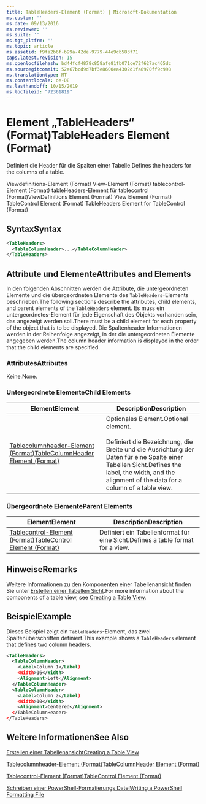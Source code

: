 ```yaml
---
title: TableHeaders-Element (Format) | Microsoft-Dokumentation
ms.custom: ''
ms.date: 09/13/2016
ms.reviewer: ''
ms.suite: ''
ms.tgt_pltfrm: ''
ms.topic: article
ms.assetid: f9fa2b6f-b99a-42de-9779-44e9cb583f71
caps.latest.revision: 15
ms.openlocfilehash: bd44fcf4878c858afe81fb071ce72f627ac465dc
ms.sourcegitcommit: 52a67bcd9d7bf3e8600ea4302d1fa8970ff9c998
ms.translationtype: MT
ms.contentlocale: de-DE
ms.lasthandoff: 10/15/2019
ms.locfileid: "72361819"
---
```

# <a name="tableheaders-element-format"></a><span data-ttu-id="3d98e-102">Element „TableHeaders“ (Format)</span><span class="sxs-lookup"><span data-stu-id="3d98e-102">TableHeaders Element (Format)</span></span>

<span data-ttu-id="3d98e-103">Definiert die Header für die Spalten einer Tabelle.</span><span class="sxs-lookup"><span data-stu-id="3d98e-103">Defines the headers for the columns of a table.</span></span>

<span data-ttu-id="3d98e-104">Viewdefinitions-Element (Format) View-Element (Format) tablecontrol-Element (Format) tableHeaders-Element für tablecontrol (Format)</span><span class="sxs-lookup"><span data-stu-id="3d98e-104">ViewDefinitions Element (Format) View Element (Format) TableControl Element (Format) TableHeaders Element for TableControl (Format)</span></span>

## <a name="syntax"></a><span data-ttu-id="3d98e-105">Syntax</span><span class="sxs-lookup"><span data-stu-id="3d98e-105">Syntax</span></span>

```xml
<TableHeaders>
  <TableColumnHeader>...</TableColumnHeader>
</TableHeaders>

```

## <a name="attributes-and-elements"></a><span data-ttu-id="3d98e-106">Attribute und Elemente</span><span class="sxs-lookup"><span data-stu-id="3d98e-106">Attributes and Elements</span></span>

<span data-ttu-id="3d98e-107">In den folgenden Abschnitten werden die Attribute, die untergeordneten Elemente und die übergeordneten Elemente des `TableHeaders`-Elements beschrieben.</span><span class="sxs-lookup"><span data-stu-id="3d98e-107">The following sections describe the attributes, child elements, and parent elements of the `TableHeaders` element.</span></span> <span data-ttu-id="3d98e-108">Es muss ein untergeordnetes-Element für jede Eigenschaft des Objekts vorhanden sein, das angezeigt werden soll.</span><span class="sxs-lookup"><span data-stu-id="3d98e-108">There must be a child element for each property of the object that is to be displayed.</span></span> <span data-ttu-id="3d98e-109">Die Spaltenheader Informationen werden in der Reihenfolge angezeigt, in der die untergeordneten Elemente angegeben werden.</span><span class="sxs-lookup"><span data-stu-id="3d98e-109">The column header information is displayed in the order that the child elements are specified.</span></span>

### <a name="attributes"></a><span data-ttu-id="3d98e-110">Attributes</span><span class="sxs-lookup"><span data-stu-id="3d98e-110">Attributes</span></span>

<span data-ttu-id="3d98e-111">Keine.</span><span class="sxs-lookup"><span data-stu-id="3d98e-111">None.</span></span>

### <a name="child-elements"></a><span data-ttu-id="3d98e-112">Untergeordnete Elemente</span><span class="sxs-lookup"><span data-stu-id="3d98e-112">Child Elements</span></span>

|<span data-ttu-id="3d98e-113">Element</span><span class="sxs-lookup"><span data-stu-id="3d98e-113">Element</span></span>|<span data-ttu-id="3d98e-114">Description</span><span class="sxs-lookup"><span data-stu-id="3d98e-114">Description</span></span>|
|-------------|-----------------|
|[<span data-ttu-id="3d98e-115">Tablecolumnheader-Element (Format)</span><span class="sxs-lookup"><span data-stu-id="3d98e-115">TableColumnHeader Element (Format)</span></span>](./tablecolumnheader-element-format.md)|<span data-ttu-id="3d98e-116">Optionales Element.</span><span class="sxs-lookup"><span data-stu-id="3d98e-116">Optional element.</span></span><br /><br /> <span data-ttu-id="3d98e-117">Definiert die Bezeichnung, die Breite und die Ausrichtung der Daten für eine Spalte einer Tabellen Sicht.</span><span class="sxs-lookup"><span data-stu-id="3d98e-117">Defines the label, the width, and the alignment of the data for a column of a table view.</span></span>|

### <a name="parent-elements"></a><span data-ttu-id="3d98e-118">Übergeordnete Elemente</span><span class="sxs-lookup"><span data-stu-id="3d98e-118">Parent Elements</span></span>

|<span data-ttu-id="3d98e-119">Element</span><span class="sxs-lookup"><span data-stu-id="3d98e-119">Element</span></span>|<span data-ttu-id="3d98e-120">Description</span><span class="sxs-lookup"><span data-stu-id="3d98e-120">Description</span></span>|
|-------------|-----------------|
|[<span data-ttu-id="3d98e-121">Tablecontrol-Element (Format)</span><span class="sxs-lookup"><span data-stu-id="3d98e-121">TableControl Element (Format)</span></span>](./tablecontrol-element-format.md)|<span data-ttu-id="3d98e-122">Definiert ein Tabellenformat für eine Sicht.</span><span class="sxs-lookup"><span data-stu-id="3d98e-122">Defines a table format for a view.</span></span>|

## <a name="remarks"></a><span data-ttu-id="3d98e-123">Hinweise</span><span class="sxs-lookup"><span data-stu-id="3d98e-123">Remarks</span></span>

<span data-ttu-id="3d98e-124">Weitere Informationen zu den Komponenten einer Tabellenansicht finden Sie unter [Erstellen einer Tabellen Sicht](./creating-a-table-view.md).</span><span class="sxs-lookup"><span data-stu-id="3d98e-124">For more information about the components of a table view, see [Creating a Table View](./creating-a-table-view.md).</span></span>

## <a name="example"></a><span data-ttu-id="3d98e-125">Beispiel</span><span class="sxs-lookup"><span data-stu-id="3d98e-125">Example</span></span>

<span data-ttu-id="3d98e-126">Dieses Beispiel zeigt ein `TableHeaders`-Element, das zwei Spaltenüberschriften definiert.</span><span class="sxs-lookup"><span data-stu-id="3d98e-126">This example shows a `TableHeaders` element that defines two column headers.</span></span>

```xml
<TableHeaders>
  <TableColumnHeader>
    <Label>Column 1</Label)
    <Width>16</Width>
    <Alignment>Left</Alignment>
  </TableColumnHeader>
  <TableColumnHeader>
    <Label>Column 2</Label)
    <Width>10</Width>
    <Alignment>Centered</Alignment>
  </TableColumnHeader>
</TableHeaders>
```

## <a name="see-also"></a><span data-ttu-id="3d98e-127">Weitere Informationen</span><span class="sxs-lookup"><span data-stu-id="3d98e-127">See Also</span></span>

[<span data-ttu-id="3d98e-128">Erstellen einer Tabellenansicht</span><span class="sxs-lookup"><span data-stu-id="3d98e-128">Creating a Table View</span></span>](./creating-a-table-view.md)

[<span data-ttu-id="3d98e-129">Tablecolumnheader-Element (Format)</span><span class="sxs-lookup"><span data-stu-id="3d98e-129">TableColumnHeader Element (Format)</span></span>](./tablecolumnheader-element-format.md)

[<span data-ttu-id="3d98e-130">Tablecontrol-Element (Format)</span><span class="sxs-lookup"><span data-stu-id="3d98e-130">TableControl Element (Format)</span></span>](./tablecontrol-element-format.md)

[<span data-ttu-id="3d98e-131">Schreiben einer PowerShell-Formatierungs Datei</span><span class="sxs-lookup"><span data-stu-id="3d98e-131">Writing a PowerShell Formatting File</span></span>](./writing-a-powershell-formatting-file.md)
